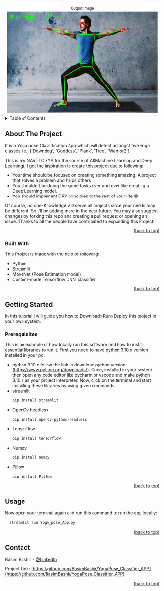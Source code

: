 <!-- Improved compatibility of back to top link: See: https://github.com/othneildrew/Best-README-Template/pull/73 -->
<a name="readme-top"></a>
<!--
*** Thanks for checking out the Best-README-Template. If you have a suggestion
*** that would make this better, please fork the repo and create a pull request
*** or simply open an issue with the tag "enhancement".
*** Don't forget to give the project a star!
*** Thanks again! Now go create something AMAZING! :D
-->



<!-- PROJECT SHIELDS -->
<!--
*** I'm using markdown "reference style" links for readability.
*** Reference links are enclosed in brackets [ ] instead of parentheses ( ).
*** See the bottom of this document for the declaration of the reference variables
*** for contributors-url, forks-url, etc. This is an optional, concise syntax you may use.
*** https://www.markdownguide.org/basic-syntax/#reference-style-links
-->



<!-- PROJECT LOGO -->
<br />
<div align="center">
  <a href="https://github.com/othneildrew/Best-README-Template">
    <img src="display/Display_Image.png" alt="Logo" width="640" height="360">
  </a>
</div>



<!-- TABLE OF CONTENTS -->
<details>
  <summary>Table of Contents</summary>
  <ol>
    <li>
      <a href="#about-the-project">About The Project</a>
      <ul>
        <li><a href="#built-with">Built With</a></li>
      </ul>
    </li>
    <li>
      <a href="#getting-started">Getting Started</a>
      <ul>
        <li><a href="#prerequisites">Prerequisites</a></li>
        <li><a href="#installation">Installation</a></li>
      </ul>
    </li>
    <li><a href="#usage">Usage</a></li>
    <li><a href="#roadmap">Roadmap</a></li>
    <li><a href="#contributing">Contributing</a></li>
    <li><a href="#license">License</a></li>
    <li><a href="#contact">Contact</a></li>
    <li><a href="#acknowledgments">Acknowledgments</a></li>
  </ol>
</details>



<!-- ABOUT THE PROJECT -->
## About The Project

It is a Yoga pose Classification App which will detect amongst five yoga classes i.e., ['Downdog', 'Goddess', 'Plank', 'Tree', 'Warrior2']

This is my NAVTTC FYP for the course of AI(Machine Learning and Deep Learning). I got the inspiration to create this project due to following:
* Your time should be focused on creating something amazing. A project that solves a problem and helps others
* You shouldn't be doing the same tasks over and over like creating a Deep Learning model.
* You should implement DRY principles to the rest of your life :smile:

Of course, no one-Knowledge will serve all projects since your needs may be different. So I'll be adding more in the near future. You may also suggest changes by forking this repo and creating a pull request or opening an issue. Thanks to all the people have contributed to expanding this Project!


<p align="right">(<a href="#readme-top">back to top</a>)</p>



### Built With

This Project is made with the help of following:
* Python
* Streamlit
* MoveNet (Pose Estimation model)
* Custom-made Tensorflow DNN_classifier


<p align="right">(<a href="#readme-top">back to top</a>)</p>



<!-- GETTING STARTED -->
## Getting Started

In this tutorial i will guide you how to Download>Run>Deploy this project in your own system.

### Prerequisites

This is an example of how locally run this software and how to install essential libraries to run it.
First you need to have python 3.10.x version installed in your pc.
* python 3.10.x follow the link to download python version: (https://www.python.org/downloads/). Once, installed in your system then 
open any code editor like pycharm or vscode and make python 3.10.x as your project interpreter.
Now, click on the  terminal and start installing these libraries by using given commands.
* streamlit
  ```sh
  pip install streamlit
  ```
* OpenCv headless
  ```sh
  pip install opencv-python-headless
  ```
* Tensorflow
  ```sh
  pip install tensorflow
  ```
* Numpy
  ```sh
  pip install numpy
  ```
* Pillow
  ```sh
  pip install Pillow
  ```

<p align="right">(<a href="#readme-top">back to top</a>)</p>



<!-- USAGE EXAMPLES -->
## Usage

Now open your terminal again and run this command to run the app locally:
```sh
  streamlit run Yoga_pose_App.py
  ```

<p align="right">(<a href="#readme-top">back to top</a>)</p>




<!-- CONTACT -->
## Contact

Basim Bashir - [@LinkedIn](https://www.linkedin.com/in/basim-bashir-035403214/)

Project Link: [https://github.com/BasimBashir/YogaPose_Classifier_APP](https://github.com/BasimBashir/YogaPose_Classifier_APP)

<p align="right">(<a href="#readme-top">back to top</a>)</p>

